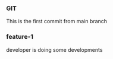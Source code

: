### GIT
This is the first commit from main branch

### feature-1
developer is doing some developments